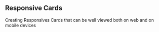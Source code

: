 ## Responsive Cards

Creating Responsives Cards that can be well viewed both on web and on mobile devices
